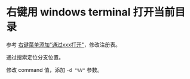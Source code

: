 # 右键用 windows terminal 打开当前目录

参考 [右键菜单添加"通过xxx打开"](右键菜单添加"通过xxx打开.md)，修改注册表。

通过搜索定位分支位置。

修改 command 值，添加 `-d "%V"` 参数。
